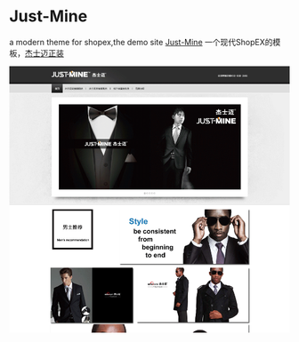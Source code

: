 # Just-Mine
a modern theme for shopex,the demo site [Just-Mine](http://www.just-mine.com/)
一个现代ShopEX的模板，[杰士迈正装](http://www.just-mine.com/)

<img src="https://github.com/GlennWong/Just-Mine/blob/master/screenshot.png" />
